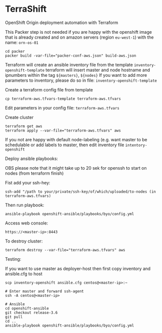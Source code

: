 
# TerraShift
OpenShift Origin deployment automation with Terraform


This Packer step is not needed if you are happy with the openshift
image that is already created and on amazon servers (region `eu-west-1`) with the name: `orn-os-01`

    cd packer
    packer build -var-file="packer-conf-aws.json" build-aws.json

Terraform will create an ansible inventory file from the template `inventory-openshift-template`
terraform will insert master and node hostname and ipnumbers within the tag `${masters}`, `${nodes}`
If you want to add more parameters to inventory, please do so in file: `inventory-openshift-template`

Create a terraform config file from template

    cp terraform-aws.tfvars-template terraform-aws.tfvars

Edit parameters in your config file: `terraform-aws.tfvars`

Create cluster

    terraform get aws
    terraform apply --var-file="terraform-aws.tfvars" aws

If you not are happy with default node-labeling (e.g. want master to be schedulable or add labels to master,
then edit inventory file `intentory-openshift`

Deploy ansible playbooks:

OBS please note that it might take up to 20 sek for openssh to start on nodes (from terraform finish)

Fist add your ssh-hey:

    ssh-add "/path to your/private/ssh-key/of/which/uploaded/to-nodes (in terraform-aws.tfvars)

Then run playbook:

    ansible-playbook openshift-ansible/playbooks/byo/config.yml

Access web console:

    https://<master-ip>:8443

To destroy cluster:

    terraform destroy --var-file="terraform-aws.tfvars" aws


Testing:

If you want to use master as deployer-host then first copy inventory and ansible.cfg to host

    scp inventory-openshift ansible.cfg centos@<master-ip>:~

    # Enter master and forward ssh-agent
    ssh -A centos@<master-ip>

    # Ansible
    cd openshift-ansible
    git checkout release-3.6
    git pull
    cd ..
    ansible-playbook openshift-ansible/playbooks/byo/config.yml


